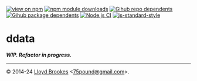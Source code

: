 [![view on npm](https://badgen.net/npm/v/ddata)](https://www.npmjs.org/package/ddata)
[![npm module downloads](https://badgen.net/npm/dt/ddata)](https://www.npmjs.org/package/ddata)
[![Gihub repo dependents](https://badgen.net/github/dependents-repo/jsdoc2md/ddata)](https://github.com/jsdoc2md/ddata/network/dependents?dependent_type=REPOSITORY)
[![Gihub package dependents](https://badgen.net/github/dependents-pkg/jsdoc2md/ddata)](https://github.com/jsdoc2md/ddata/network/dependents?dependent_type=PACKAGE)
[![Node.js CI](https://github.com/jsdoc2md/ddata/actions/workflows/node.js.yml/badge.svg)](https://github.com/jsdoc2md/ddata/actions/workflows/node.js.yml)
[![js-standard-style](https://img.shields.io/badge/code%20style-standard-brightgreen.svg)](https://github.com/feross/standard)

# ddata

***WIP. Refactor in progress.***

* * *

&copy; 2014-24 [Lloyd Brookes](https://github.com/75lb) \<75pound@gmail.com\>.
